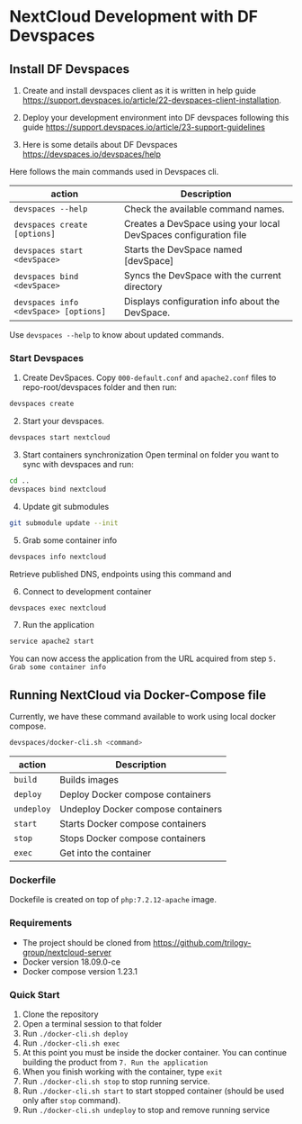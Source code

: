 # NextCloud Development with DF Devspaces

## Install DF Devspaces

1. Create and install devspaces client as it is written in help guide https://support.devspaces.io/article/22-devspaces-client-installation.

2. Deploy your development environment into DF devspaces following this guide https://support.devspaces.io/article/23-support-guidelines 

3. Here is some details about DF Devspaces https://devspaces.io/devspaces/help

Here follows the main commands used in Devspaces cli. 

|action   |Description                                                                                   |
|---------|----------------------------------------------------------------------------------------------|
|`devspaces --help`                    |Check the available command names.                               |
|`devspaces create [options]`          |Creates a DevSpace using your local DevSpaces configuration file |
|`devspaces start <devSpace>`          |Starts the DevSpace named \[devSpace\]                           |
|`devspaces bind <devSpace>`           |Syncs the DevSpace with the current directory                    |
|`devspaces info <devSpace> [options]` |Displays configuration info about the DevSpace.                  |

Use `devspaces --help` to know about updated commands.


### Start Devspaces 

1.  Create DevSpaces.
Copy `000-default.conf` and `apache2.conf` files to repo-root/devspaces folder and then run:
```bash
devspaces create
```

2. Start your devspaces.
```bash
devspaces start nextcloud
```

3. Start containers synchronization
Open terminal on folder you want to sync with devspaces and run:

```bash
cd ..
devspaces bind nextcloud
```

4. Update git submodules
```bash
git submodule update --init
```

5. Grab some container info

```bash
devspaces info nextcloud
```

Retrieve published DNS, endpoints using this command and 

6. Connect to development container

```bash
devspaces exec nextcloud
```

7. Run the application
```bash
service apache2 start
```

You can now access the application from the URL acquired from step `5. Grab some container info`

## Running NextCloud via Docker-Compose file

Currently, we have these command available to work using local docker compose.

```bash
devspaces/docker-cli.sh <command>
```

|action    |Description                                                               |
|----------|--------------------------------------------------------------------------|
|`build`   |Builds images                                                             |                                      
|`deploy`  |Deploy Docker compose containers                                          |
|`undeploy`|Undeploy Docker compose containers                                        |
|`start`   |Starts Docker compose containers                                          |
|`stop`    |Stops Docker compose containers                                           |
|`exec`    |Get into the container                                                    |


### Dockerfile
 Dockefile is created on top of `php:7.2.12-apache` image.

### Requirements
 - The project should be cloned from https://github.com/trilogy-group/nextcloud-server
 - Docker version 18.09.0-ce
 - Docker compose version 1.23.1 

### Quick Start
1. Clone the repository
2. Open a terminal session to that folder
3. Run `./docker-cli.sh deploy`
4. Run `./docker-cli.sh exec`
5. At this point you must be inside the docker container. You can continue building the product from `7. Run the application`
6. When you finish working with the container, type `exit`
7. Run `./docker-cli.sh stop` to stop running service.
8. Run `./docker-cli.sh start` to start stopped container (should be used only after `stop` command).
9. Run `./docker-cli.sh undeploy` to stop and remove running service







